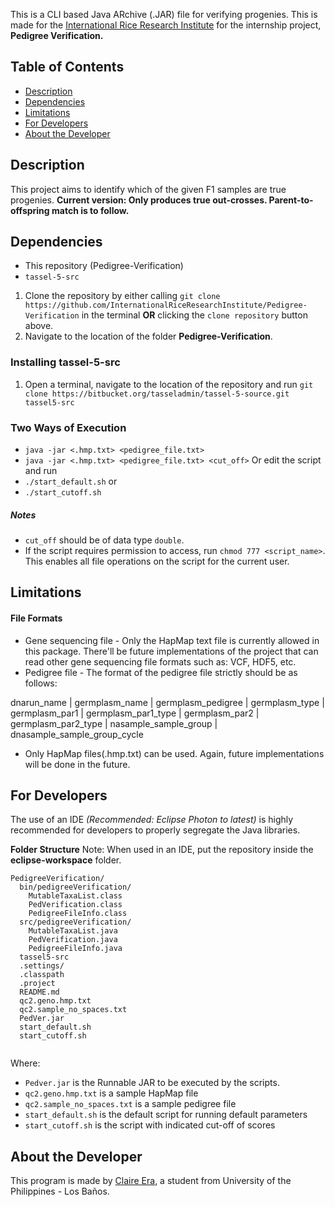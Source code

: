 
This is a CLI based Java ARchive (.JAR) file for verifying progenies. This is made for the [International Rice Research Institute](http://irri.org/) for the internship project, <strong>Pedigree Verification.</strong>

## Table of Contents

- [Description](#description)
- [Dependencies](#dependencies)
- [Limitations](#limitations)
- [For Developers](#for-developers)
- [About the Developer](#about-the-developer)

## Description
This project aims to identify which of the given F1 samples are true progenies. <strong>Current version: Only produces true out-crosses. Parent-to-offspring match is to follow.</strong>

## Dependencies
- This repository (Pedigree-Verification)
- `tassel-5-src`
                
1. Clone the repository by either calling `git clone https://github.com/InternationalRiceResearchInstitute/Pedigree-Verification` in the terminal <strong>OR</strong> clicking the `clone repository` button above.
2. Navigate to the location of the folder <strong>Pedigree-Verification</strong>.

### Installing tassel-5-src
1. Open a terminal, navigate to the location of the repository and run `git clone https://bitbucket.org/tasseladmin/tassel-­5-­source.git tassel5-­src`

### Two Ways of Execution
                
- `java -jar <.hmp.txt> <pedigree_file.txt>`
- `java -jar <.hmp.txt> <pedigree_file.txt> <cut_off>`
Or edit the script and run 
- `./start_default.sh` 
or 
- `./start_cutoff.sh`

##### Notes
- `cut_off` should be of data type `double`.
- If the script requires permission to access, run `chmod 777 <script_name>`. This enables all file operations on the script for the current user.
                
## Limitations

#### File Formats
- Gene sequencing file - Only the HapMap text file is currently allowed in this package. There'll be future implementations of the project that can read other gene sequencing file formats such as: VCF, HDF5, etc.
- Pedigree file - The format of the pedigree file strictly should be as follows:

dnarun_name	 | germplasm_name | germplasm_pedigree | germplasm_type | germplasm_par1 | germplasm_par1_type |	germplasm_par2 | germplasm_par2_type | nasample_sample_group | dnasample_sample_group_cycle

- Only HapMap files(.hmp.txt) can be used. Again, future implementations will be done in the future.

## For Developers
The use of an IDE *(Recommended: Eclipse Photon to latest)* is highly recommended for developers to properly segregate the Java libraries.

<strong>Folder Structure</strong>
Note: When used in an IDE, put the repository inside the <strong>eclipse-workspace</strong> folder.

```
PedigreeVerification/
  bin/pedigreeVerification/
    MutableTaxaList.class
    PedVerification.class
    PedigreeFileInfo.class
  src/pedigreeVerification/
    MutableTaxaList.java
    PedVerification.java
    PedigreeFileInfo.java
  tassel5-src
  .settings/
  .classpath
  .project
  README.md
  qc2.geno.hmp.txt
  qc2.sample_no_spaces.txt
  PedVer.jar
  start_default.sh
  start_cutoff.sh
  
```
Where:
- `Pedver.jar` is the Runnable JAR to be executed by the scripts.
- `qc2.geno.hmp.txt` is a sample HapMap file
- `qc2.sample_no_spaces.txt` is a sample pedigree file
- `start_default.sh` is the default script for running default parameters 
- `start_cutoff.sh` is the script with indicated cut-off of scores

## About the Developer
This program is made by [Claire Era](https://github.com/claire-era), a student from University of the Philippines - Los Baños.

